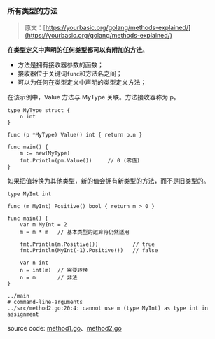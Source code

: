 ### 所有类型的方法

> 原文：[https://yourbasic.org/golang/methods-explained/](https://yourbasic.org/golang/methods-explained/)

**在类型定义中声明的任何类型都可以有附加的方法**。

*	方法是拥有接收器参数的函数；
*	接收器位于关键词`func`和方法名之间；
*	可以为任何在类型定义中声明的类型定义方法；

在该示例中，Value 方法与 MyType 关联。方法接收器称为 p。

```
type MyType struct {
	n int
}

func (p *MyType) Value() int { return p.n }

func main() {
	m := new(MyType)
	fmt.Println(pm.Value())		// 0 (零值)
}
```

如果把值转换为其他类型，新的值会拥有新类型的方法，而不是旧类型的。

```
type MyInt int

func (m MyInt) Positive() bool { return m > 0 }

func main() {
	var m MyInt = 2
	m = m * m	// 基本类型的运算符仍然适用

	fmt.Println(m.Positive())			// true
	fmt.Println(MyInt(-1).Positive())	// false

	var n int
	n = int(m)	// 需要转换
	n = m		// 非法
}
```

```
../main
# command-line-arguments
../src/method2.go:20:4: cannot use m (type MyInt) as type int in assignment
```

source code: [method1.go](../src/method1.go)、[method2.go](../src/method2.go)
